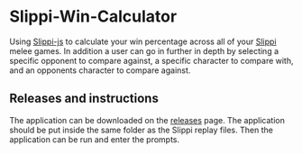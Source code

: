 # Slippi-Win-Calculator
Using [Slippi-js](https://github.com/project-slippi/slippi-js) to calculate your win percentage across all of your [Slippi](https://slippi.gg) melee games. In addition a user can go in further in depth by selecting a specific opponent to compare against, a specific character to compare with, and an opponents character to compare against.

## Releases and instructions
The application can be downloaded on the [releases](https://github.com/mcomatas/Slippi-Win-Calculator/releases) page. The application should be put inside the same folder as the Slippi replay files. Then the application can be run and enter the prompts.